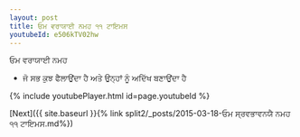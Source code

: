 ```yaml
---
layout: post
title: ਓਮ ਵਰਾਯਾਈ ਨਮਹ ੧੧ ਟਾਇਮਸ
youtubeId: e506kTV02hw
---
```

 
 
 ਓਮ ਵਰਾਯਾਈ ਨਮਹ  
 
 -  ਜੋ ਸਭ ਕੁਝ ਫੈਲਾਉਂਦਾ ਹੈ ਅਤੇ ਉਨ੍ਹਾਂ ਨੂੰ ਅਦਿੱਖ ਬਣਾਉਂਦਾ ਹੈ 
 
  
 
  
 
 
 
 
 
 


{% include youtubePlayer.html id=page.youtubeId %}
 
[Next]({{ site.baseurl }}{% link  split2/_posts/2015-03-18-ਓਮ ਸ੍ਰਵਭਾਵਨਯੈ ਨਮਹ ੧੧ ਟਾਇਮਸ.md%})
 
